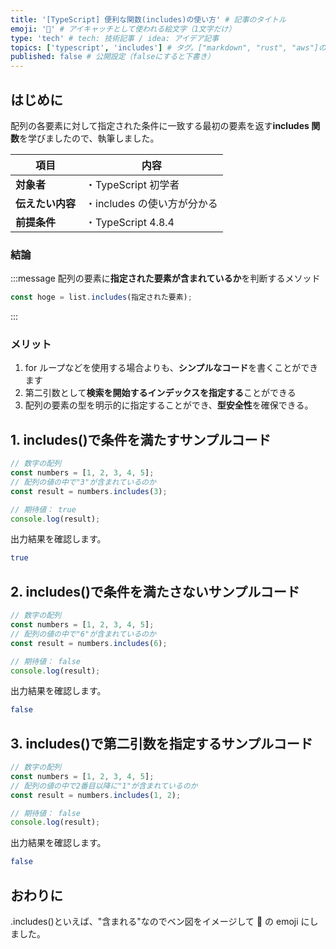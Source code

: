```yaml
---
title: '[TypeScript] 便利な関数(includes)の使い方' # 記事のタイトル
emoji: '🚽' # アイキャッチとして使われる絵文字（1文字だけ）
type: 'tech' # tech: 技術記事 / idea: アイデア記事
topics: ['typescript', 'includes'] # タグ。["markdown", "rust", "aws"]のように指定する
published: false # 公開設定（falseにすると下書き）
---
```


## はじめに

配列の各要素に対して指定された条件に一致する最初の要素を返す**includes 関数**を学びましたので、執筆しました。

| 項目             | 内容                        |
| ---------------- | --------------------------- |
| **対象者**       | ・TypeScript 初学者         |
| **伝えたい内容** | ・includes の使い方が分かる |
| **前提条件**     | ・TypeScript 4.8.4          |

### 結論

:::message
配列の要素に**指定された要素が含まれているか**を判断するメソッド

```typescript
const hoge = list.includes(指定された要素);
```

:::

### メリット

1. for ループなどを使用する場合よりも、**シンプルなコード**を書くことができます
2. 第二引数として**検索を開始するインデックスを指定する**ことができる
3. 配列の要素の型を明示的に指定することができ、**型安全性**を確保できる。

## 1. includes()で条件を満たすサンプルコード

```typescript
// 数字の配列
const numbers = [1, 2, 3, 4, 5];
// 配列の値の中で"3"が含まれているのか
const result = numbers.includes(3);

// 期待値： true
console.log(result);
```

出力結果を確認します。

```bash
true
```

## 2. includes()で条件を満たさないサンプルコード

```typescript
// 数字の配列
const numbers = [1, 2, 3, 4, 5];
// 配列の値の中で"6"が含まれているのか
const result = numbers.includes(6);

// 期待値： false
console.log(result);
```

出力結果を確認します。

```bash
false
```

## 3. includes()で第二引数を指定するサンプルコード

```typescript
// 数字の配列
const numbers = [1, 2, 3, 4, 5];
// 配列の値の中で2番目以降に"1"が含まれているのか
const result = numbers.includes(1, 2);

// 期待値： false
console.log(result);
```

出力結果を確認します。

```bash
false
```

## おわりに

.includes()といえば、"含まれる"なのでベン図をイメージして 🚽 の emoji にしました。
